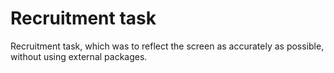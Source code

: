 # Recruitment task

Recruitment task, which was to reflect the screen as accurately as possible, without using external packages.
